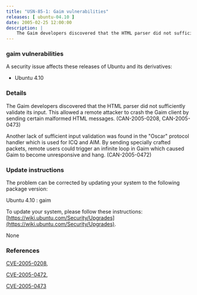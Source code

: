```yaml
---
title: "USN-85-1: Gaim vulnerabilities"
releases: [ ubuntu-04.10 ]
date: 2005-02-25 12:00:00
description: |
    The Gaim developers discovered that the HTML parser did not sufficiently validate its input. This allowed a remote attacker to crash the Gaim client by sending certain malformed HTML messages. (CAN-2005-0208, CAN-2005-0473)
--- 
```

 
### gaim vulnerabilities

A security issue affects these releases of Ubuntu and its derivatives:

* Ubuntu 4.10

### Details

The Gaim developers discovered that the HTML parser did not sufficiently validate its input. This allowed a remote attacker to crash the Gaim client by sending certain malformed HTML messages. (CAN-2005-0208, CAN-2005-0473)

Another lack of sufficient input validation was found in the &quot;Oscar&quot; protocol handler which is used for ICQ and AIM. By sending specially crafted packets, remote users could trigger an infinite loop in Gaim which caused Gaim to become unresponsive and hang. (CAN-2005-0472)

### Update instructions

The problem can be corrected by updating your system to the following package version:

Ubuntu 4.10
 : gaim 

To update your system, please follow these instructions: [https://wiki.ubuntu.com/Security/Upgrades](https://wiki.ubuntu.com/Security/Upgrades).

None

### References

 [CVE-2005-0208](http://people.ubuntu.com/~ubuntu-security/cve/CVE-2005-0208), 

 [CVE-2005-0472](http://people.ubuntu.com/~ubuntu-security/cve/CVE-2005-0472), 

 [CVE-2005-0473](http://people.ubuntu.com/~ubuntu-security/cve/CVE-2005-0473)
 
